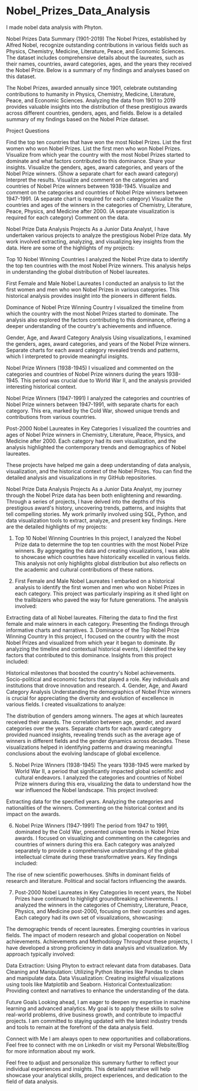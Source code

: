 # Nobel_Prizes_Data_Analysis
I made nobel data analysis with Phyton.

Nobel Prizes Data Summary (1901-2019)
The Nobel Prizes, established by Alfred Nobel, recognize outstanding contributions in various fields such as Physics, Chemistry, Medicine, Literature, Peace, and Economic Sciences. The dataset includes comprehensive details about the laureates, such as their names, countries, award categories, ages, and the years they received the Nobel Prize. Below is a summary of my findings and analyses based on this dataset.

The Nobel Prizes, awarded annually since 1901, celebrate outstanding contributions to humanity in Physics, Chemistry, Medicine, Literature, Peace, and Economic Sciences. Analyzing the data from 1901 to 2019 provides valuable insights into the distribution of these prestigious awards across different countries, genders, ages, and fields. Below is a detailed summary of my findings based on the Nobel Prize dataset.

Project Questions

Find the top ten countries that have won the most Nobel Prizes.
List the first women who won Nobel Prizes.
List the first men who won Nobel Prizes.
Visualize from which year the country with the most Nobel Prizes started to dominate and what factors contributed to this dominance. Share your insights.
Visualize the genders, ages, award categories, and years of the Nobel Prize winners. (Show a separate chart for each award category) Interpret the results.
Visualize and comment on the categories and countries of Nobel Prize winners between 1938-1945.
Visualize and comment on the categories and countries of Nobel Prize winners between 1947-1991. (A separate chart is required for each category)
Visualize the countries and ages of the winners in the categories of Chemistry, Literature, Peace, Physics, and Medicine after 2000. (A separate visualization is required for each category) Comment on the data.


Nobel Prize Data Analysis Projects
As a Junior Data Analyst, I have undertaken various projects to analyze the prestigious Nobel Prize data. My work involved extracting, analyzing, and visualizing key insights from the data. Here are some of the highlights of my projects:

Top 10 Nobel Winning Countries
I analyzed the Nobel Prize data to identify the top ten countries with the most Nobel Prize winners. This analysis helps in understanding the global distribution of Nobel laureates.

First Female and Male Nobel Laureates
I conducted an analysis to list the first women and men who won Nobel Prizes in various categories. This historical analysis provides insight into the pioneers in different fields.

Dominance of Nobel Prize Winning Country
I visualized the timeline from which the country with the most Nobel Prizes started to dominate. The analysis also explored the factors contributing to this dominance, offering a deeper understanding of the country's achievements and influence.

Gender, Age, and Award Category Analysis
Using visualizations, I examined the genders, ages, award categories, and years of the Nobel Prize winners. Separate charts for each award category revealed trends and patterns, which I interpreted to provide meaningful insights.

Nobel Prize Winners (1938-1945)
I visualized and commented on the categories and countries of Nobel Prize winners during the years 1938-1945. This period was crucial due to World War II, and the analysis provided interesting historical context.

Nobel Prize Winners (1947-1991)
I analyzed the categories and countries of Nobel Prize winners between 1947-1991, with separate charts for each category. This era, marked by the Cold War, showed unique trends and contributions from various countries.

Post-2000 Nobel Laureates in Key Categories
I visualized the countries and ages of Nobel Prize winners in Chemistry, Literature, Peace, Physics, and Medicine after 2000. Each category had its own visualization, and the analysis highlighted the contemporary trends and demographics of Nobel laureates.

These projects have helped me gain a deep understanding of data analysis, visualization, and the historical context of the Nobel Prizes. You can find the detailed analysis and visualizations in my GitHub repositories.


Nobel Prize Data Analysis Projects
As a Junior Data Analyst, my journey through the Nobel Prize data has been both enlightening and rewarding. Through a series of projects, I have delved into the depths of this prestigious award's history, uncovering trends, patterns, and insights that tell compelling stories. My work primarily involved using SQL, Python, and data visualization tools to extract, analyze, and present key findings. Here are the detailed highlights of my projects:

1. Top 10 Nobel Winning Countries
In this project, I analyzed the Nobel Prize data to determine the top ten countries with the most Nobel Prize winners. By aggregating the data and creating visualizations, I was able to showcase which countries have historically excelled in various fields. This analysis not only highlights global distribution but also reflects on the academic and cultural contributions of these nations.

2. First Female and Male Nobel Laureates
I embarked on a historical analysis to identify the first women and men who won Nobel Prizes in each category. This project was particularly inspiring as it shed light on the trailblazers who paved the way for future generations. The analysis involved:

Extracting data of all Nobel laureates.
Filtering the data to find the first female and male winners in each category.
Presenting the findings through informative charts and narratives.
3. Dominance of the Top Nobel Prize Winning Country
In this project, I focused on the country with the most Nobel Prizes and visualized from which year it began to dominate. By analyzing the timeline and contextual historical events, I identified the key factors that contributed to this dominance. Insights from this project included:

Historical milestones that boosted the country's Nobel achievements.
Socio-political and economic factors that played a role.
Key individuals and institutions that drove innovation and research.
4. Gender, Age, and Award Category Analysis
Understanding the demographics of Nobel Prize winners is crucial for appreciating the diversity and evolution of excellence in various fields. I created visualizations to analyze:

The distribution of genders among winners.
The ages at which laureates received their awards.
The correlation between age, gender, and award categories over the years.
Separate charts for each award category provided nuanced insights, revealing trends such as the average age of winners in different fields and the gender dynamics across decades. These visualizations helped in identifying patterns and drawing meaningful conclusions about the evolving landscape of global excellence.

5. Nobel Prize Winners (1938-1945)
The years 1938-1945 were marked by World War II, a period that significantly impacted global scientific and cultural endeavors. I analyzed the categories and countries of Nobel Prize winners during this era, visualizing the data to understand how the war influenced the Nobel landscape. This project involved:

Extracting data for the specified years.
Analyzing the categories and nationalities of the winners.
Commenting on the historical context and its impact on the awards.

6. Nobel Prize Winners (1947-1991)
The period from 1947 to 1991, dominated by the Cold War, presented unique trends in Nobel Prize awards. I focused on visualizing and commenting on the categories and countries of winners during this era. Each category was analyzed separately to provide a comprehensive understanding of the global intellectual climate during these transformative years. Key findings included:

The rise of new scientific powerhouses.
Shifts in dominant fields of research and literature.
Political and social factors influencing the awards.

7. Post-2000 Nobel Laureates in Key Categories
In recent years, the Nobel Prizes have continued to highlight groundbreaking achievements. I analyzed the winners in the categories of Chemistry, Literature, Peace, Physics, and Medicine post-2000, focusing on their countries and ages. Each category had its own set of visualizations, showcasing:

The demographic trends of recent laureates.
Emerging countries in various fields.
The impact of modern research and global cooperation on Nobel achievements.
Achievements and Methodology
Throughout these projects, I have developed a strong proficiency in data analysis and visualization. My approach typically involved:

Data Extraction: Using Phyton to extract relevant data from databases.
Data Cleaning and Manipulation: Utilizing Python libraries like Pandas to clean and manipulate data.
Data Visualization: Creating insightful visualizations using tools like Matplotlib and Seaborn.
Historical Contextualization: Providing context and narratives to enhance the understanding of the data.

Future Goals
Looking ahead, I am eager to deepen my expertise in machine learning and advanced analytics. My goal is to apply these skills to solve real-world problems, drive business growth, and contribute to impactful projects. I am committed to staying updated with the latest industry trends and tools to remain at the forefront of the data analysis field.

Connect with Me
I am always open to new opportunities and collaborations. Feel free to connect with me on LinkedIn or visit my Personal Website/Blog for more information about my work.

Feel free to adjust and personalize this summary further to reflect your individual experiences and insights. This detailed narrative will help showcase your analytical skills, project experiences, and dedication to the field of data analysis.


